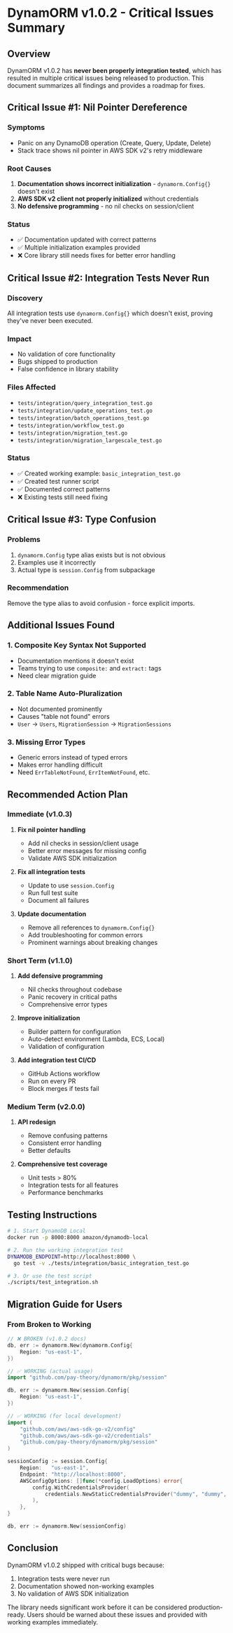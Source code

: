 # DynamORM v1.0.2 - Critical Issues Summary

## Overview

DynamORM v1.0.2 has **never been properly integration tested**, which has resulted in multiple critical issues being released to production. This document summarizes all findings and provides a roadmap for fixes.

## Critical Issue #1: Nil Pointer Dereference

### Symptoms
- Panic on any DynamoDB operation (Create, Query, Update, Delete)
- Stack trace shows nil pointer in AWS SDK v2's retry middleware

### Root Causes
1. **Documentation shows incorrect initialization** - `dynamorm.Config{}` doesn't exist
2. **AWS SDK v2 client not properly initialized** without credentials
3. **No defensive programming** - no nil checks on session/client

### Status
- ✅ Documentation updated with correct patterns
- ✅ Multiple initialization examples provided
- ❌ Core library still needs fixes for better error handling

## Critical Issue #2: Integration Tests Never Run

### Discovery
All integration tests use `dynamorm.Config{}` which doesn't exist, proving they've never been executed.

### Impact
- No validation of core functionality
- Bugs shipped to production
- False confidence in library stability

### Files Affected
- `tests/integration/query_integration_test.go`
- `tests/integration/update_operations_test.go`
- `tests/integration/batch_operations_test.go`
- `tests/integration/workflow_test.go`
- `tests/integration/migration_test.go`
- `tests/integration/migration_largescale_test.go`

### Status
- ✅ Created working example: `basic_integration_test.go`
- ✅ Created test runner script
- ✅ Documented correct patterns
- ❌ Existing tests still need fixing

## Critical Issue #3: Type Confusion

### Problems
1. `dynamorm.Config` type alias exists but is not obvious
2. Examples use it incorrectly
3. Actual type is `session.Config` from subpackage

### Recommendation
Remove the type alias to avoid confusion - force explicit imports.

## Additional Issues Found

### 1. Composite Key Syntax Not Supported
- Documentation mentions it doesn't exist
- Teams trying to use `composite:` and `extract:` tags
- Need clear migration guide

### 2. Table Name Auto-Pluralization
- Not documented prominently
- Causes "table not found" errors
- `User` → `Users`, `MigrationSession` → `MigrationSessions`

### 3. Missing Error Types
- Generic errors instead of typed errors
- Makes error handling difficult
- Need `ErrTableNotFound`, `ErrItemNotFound`, etc.

## Recommended Action Plan

### Immediate (v1.0.3)
1. **Fix nil pointer handling**
   - Add nil checks in session/client usage
   - Better error messages for missing config
   - Validate AWS SDK initialization

2. **Fix all integration tests**
   - Update to use `session.Config`
   - Run full test suite
   - Document all failures

3. **Update documentation**
   - Remove all references to `dynamorm.Config{}`
   - Add troubleshooting for common errors
   - Prominent warnings about breaking changes

### Short Term (v1.1.0)
1. **Add defensive programming**
   - Nil checks throughout codebase
   - Panic recovery in critical paths
   - Comprehensive error types

2. **Improve initialization**
   - Builder pattern for configuration
   - Auto-detect environment (Lambda, ECS, Local)
   - Validation of configuration

3. **Add integration test CI/CD**
   - GitHub Actions workflow
   - Run on every PR
   - Block merges if tests fail

### Medium Term (v2.0.0)
1. **API redesign**
   - Remove confusing patterns
   - Consistent error handling
   - Better defaults

2. **Comprehensive test coverage**
   - Unit tests > 80%
   - Integration tests for all features
   - Performance benchmarks

## Testing Instructions

```bash
# 1. Start DynamoDB Local
docker run -p 8000:8000 amazon/dynamodb-local

# 2. Run the working integration test
DYNAMODB_ENDPOINT=http://localhost:8000 \
  go test -v ./tests/integration/basic_integration_test.go

# 3. Or use the test script
./scripts/test_integration.sh
```

## Migration Guide for Users

### From Broken to Working

```go
// ❌ BROKEN (v1.0.2 docs)
db, err := dynamorm.New(dynamorm.Config{
    Region: "us-east-1",
})

// ✅ WORKING (actual usage)
import "github.com/pay-theory/dynamorm/pkg/session"

db, err := dynamorm.New(session.Config{
    Region: "us-east-1",
})

// ✅ WORKING (for local development)
import (
    "github.com/aws/aws-sdk-go-v2/config"
    "github.com/aws/aws-sdk-go-v2/credentials"
    "github.com/pay-theory/dynamorm/pkg/session"
)

sessionConfig := session.Config{
    Region:   "us-east-1",
    Endpoint: "http://localhost:8000",
    AWSConfigOptions: []func(*config.LoadOptions) error{
        config.WithCredentialsProvider(
            credentials.NewStaticCredentialsProvider("dummy", "dummy", ""),
        ),
    },
}

db, err := dynamorm.New(sessionConfig)
```

## Conclusion

DynamORM v1.0.2 shipped with critical bugs because:
1. Integration tests were never run
2. Documentation showed non-working examples
3. No validation of AWS SDK initialization

The library needs significant work before it can be considered production-ready. Users should be warned about these issues and provided with working examples immediately. 